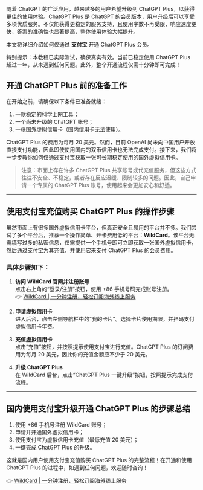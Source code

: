随着 ChatGPT 的广泛应用，越来越多的用户希望升级到 ChatGPT Plus，以获得更佳的使用体验。ChatGPT Plus 是 ChatGPT 的会员版本，用户升级后可以享受多项优质服务。不仅能获得更稳定的服务支持，且使用字数不再受限，响应速度更快，答案的准确性也显著提高，整体使用体验大幅提升。

本文将详细介绍如何仅通过 **支付宝** 开通 ChatGPT Plus 会员。

特别提示：本教程已实际测试，确保真实有效。当前已稳定使用 ChatGPT Plus 超过一年，从未遇到任何问题。此外，整个开通流程仅需十分钟即可完成！

## 开通 ChatGPT Plus 前的准备工作

在开始之前，请确保以下条件已准备就绪：

1. 一款稳定的科学上网工具；
2. 一个尚未升级的 ChatGPT 账号；
3. 一张国外虚拟信用卡（国内信用卡无法使用）。

ChatGPT Plus 的费用为每月 20 美元。然而，目前 OpenAI 尚未向中国用户开放直接支付功能，因此即使使用国内的双币信用卡也无法完成支付。接下来，我们将一步步教你如何仅通过支付宝获取一张可长期稳定使用的国外虚拟信用卡。

> 注意：市面上存在许多 ChatGPT Plus 共享账号或代充值服务，但这些方式往往不安全、不稳定，或者存在反应迟缓、限制较多的问题。因此，自己申请一个专属的 ChatGPT Plus 账号，使用起来会更加安心和舒适。

---

## 使用支付宝充值购买 ChatGPT Plus 的操作步骤

虽然市面上有很多国外虚拟信用卡平台，但真正安全且易用的平台并不多。我们尝试了多个平台后，推荐一个操作简单、开卡费用低的平台：**WildCard**。该平台无需填写过多的私密信息，仅需提供一个手机号即可立即获取一张国外虚拟信用卡，然后通过支付宝为其充值，并使用它来支付 ChatGPT Plus 的会员费用。

### 具体步骤如下：

1. **访问 WildCard 官网并注册账号**  
   点击右上角的“登录/注册”按钮，使用 +86 手机号码完成账号注册。  
   👉 [WildCard | 一分钟注册，轻松订阅海外线上服务](https://bit.ly/bewildcard)

2. **申请虚拟信用卡**  
   进入后台，点击左侧导航栏中的“我的卡片”。选择卡片使用期限，并扫码支付虚拟信用卡年费。

3. **充值虚拟信用卡**  
   点击“充值”按钮，并按照提示使用支付宝进行充值。ChatGPT Plus 的订阅费用为每月 20 美元，因此你的充值金额应不少于 20 美元。

4. **升级 ChatGPT Plus**  
   在 WildCard 后台，点击“ChatGPT Plus 一键升级”按钮，按照提示完成支付流程。

---

## 国内使用支付宝升级开通 ChatGPT Plus 的步骤总结

1. 使用 +86 手机号注册 WildCard 账号；
2. 申请并开通国外虚拟信用卡；
3. 使用支付宝为虚拟信用卡充值（最低充值 20 美元）；
4. 一键完成 ChatGPT Plus 的升级。

这就是国内用户使用支付宝充值购买 ChatGPT Plus 的完整流程！在开通和使用 ChatGPT Plus 的过程中，如遇到任何问题，欢迎随时咨询！

👉 [WildCard | 一分钟注册，轻松订阅海外线上服务](https://bit.ly/bewildcard)